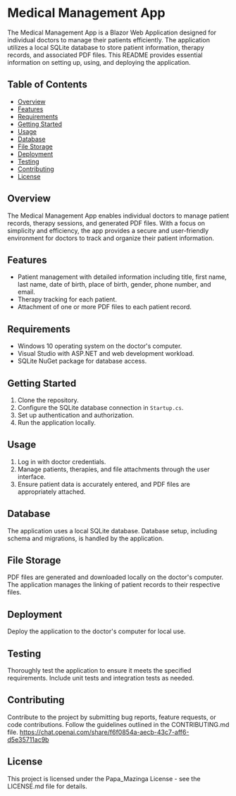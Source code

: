 # Medical Management App

The Medical Management App is a Blazor Web Application designed for individual doctors to manage their patients efficiently. The application utilizes a local SQLite database to store patient information, therapy records, and associated PDF files. This README provides essential information on setting up, using, and deploying the application.

## Table of Contents

- [Overview](#overview)
- [Features](#features)
- [Requirements](#requirements)
- [Getting Started](#getting-started)
- [Usage](#usage)
- [Database](#database)
- [File Storage](#file-storage)
- [Deployment](#deployment)
- [Testing](#testing)
- [Contributing](#contributing)
- [License](#license)

## Overview

The Medical Management App enables individual doctors to manage patient records, therapy sessions, and generated PDF files. With a focus on simplicity and efficiency, the app provides a secure and user-friendly environment for doctors to track and organize their patient information.

## Features

- Patient management with detailed information including title, first name, last name, date of birth, place of birth, gender, phone number, and email.
- Therapy tracking for each patient.
- Attachment of one or more PDF files to each patient record.

## Requirements

- Windows 10 operating system on the doctor's computer.
- Visual Studio with ASP.NET and web development workload.
- SQLite NuGet package for database access.

## Getting Started

1. Clone the repository.
2. Configure the SQLite database connection in `Startup.cs`.
3. Set up authentication and authorization.
4. Run the application locally.

## Usage

1. Log in with doctor credentials.
2. Manage patients, therapies, and file attachments through the user interface.
3. Ensure patient data is accurately entered, and PDF files are appropriately attached.

## Database

The application uses a local SQLite database. Database setup, including schema and migrations, is handled by the application.

## File Storage

PDF files are generated and downloaded locally on the doctor's computer. The application manages the linking of patient records to their respective files.

## Deployment

Deploy the application to the doctor's computer for local use.

## Testing

Thoroughly test the application to ensure it meets the specified requirements. Include unit tests and integration tests as needed.

## Contributing

Contribute to the project by submitting bug reports, feature requests, or code contributions. Follow the guidelines outlined in the CONTRIBUTING.md file. https://chat.openai.com/share/f6f0854a-aecb-43c7-aff6-d5e35711ac9b

## License

This project is licensed under the Papa_Mazinga License - see the LICENSE.md file for details.
